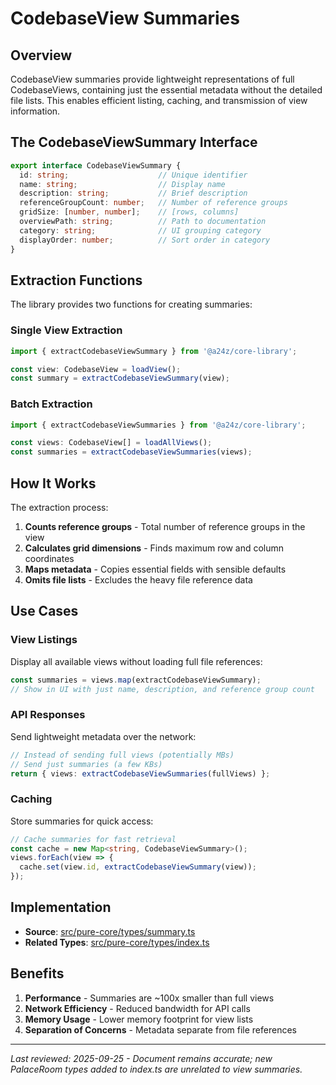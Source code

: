 # CodebaseView Summaries

## Overview

CodebaseView summaries provide lightweight representations of full CodebaseViews, containing just the essential metadata without the detailed file lists. This enables efficient listing, caching, and transmission of view information.

## The CodebaseViewSummary Interface

```typescript
export interface CodebaseViewSummary {
  id: string;                    // Unique identifier
  name: string;                  // Display name
  description: string;           // Brief description
  referenceGroupCount: number;   // Number of reference groups
  gridSize: [number, number];    // [rows, columns]
  overviewPath: string;          // Path to documentation
  category: string;              // UI grouping category
  displayOrder: number;          // Sort order in category
}
```

## Extraction Functions

The library provides two functions for creating summaries:

### Single View Extraction
```typescript
import { extractCodebaseViewSummary } from '@a24z/core-library';

const view: CodebaseView = loadView();
const summary = extractCodebaseViewSummary(view);
```

### Batch Extraction
```typescript
import { extractCodebaseViewSummaries } from '@a24z/core-library';

const views: CodebaseView[] = loadAllViews();
const summaries = extractCodebaseViewSummaries(views);
```

## How It Works

The extraction process:
1. **Counts reference groups** - Total number of reference groups in the view
2. **Calculates grid dimensions** - Finds maximum row and column coordinates
3. **Maps metadata** - Copies essential fields with sensible defaults
4. **Omits file lists** - Excludes the heavy file reference data

## Use Cases

### View Listings
Display all available views without loading full file references:
```typescript
const summaries = views.map(extractCodebaseViewSummary);
// Show in UI with just name, description, and reference group count
```

### API Responses
Send lightweight metadata over the network:
```typescript
// Instead of sending full views (potentially MBs)
// Send just summaries (a few KBs)
return { views: extractCodebaseViewSummaries(fullViews) };
```

### Caching
Store summaries for quick access:
```typescript
// Cache summaries for fast retrieval
const cache = new Map<string, CodebaseViewSummary>();
views.forEach(view => {
  cache.set(view.id, extractCodebaseViewSummary(view));
});
```

## Implementation

- **Source**: [src/pure-core/types/summary.ts](src/pure-core/types/summary.ts)
- **Related Types**: [src/pure-core/types/index.ts](src/pure-core/types/index.ts)

## Benefits

1. **Performance** - Summaries are ~100x smaller than full views
2. **Network Efficiency** - Reduced bandwidth for API calls
3. **Memory Usage** - Lower memory footprint for view lists
4. **Separation of Concerns** - Metadata separate from file references

---
*Last reviewed: 2025-09-25 - Document remains accurate; new PalaceRoom types added to index.ts are unrelated to view summaries.*